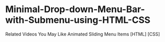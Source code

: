 # Minimal-Drop-down-Menu-Bar-with-Submenu-using-HTML-CSS
Related Videos You May Like Animated Sliding Menu Items [HTML] [CSS]
